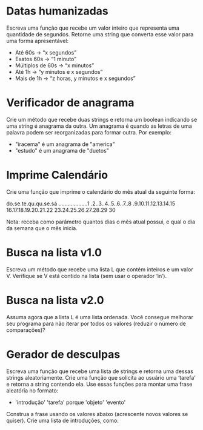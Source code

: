 # Datas humanizadas

Escreva uma função que recebe um valor inteiro que representa uma quantidade de segundos. Retorne uma string que
converta esse valor para uma forma apresentável:

- Até 60s -> “x segundos”
- Exatos 60s -> “1 minuto”
- Múltiplos de 60s -> “x minutos”
- Até 1h -> “y minutos e x segundos”
- Mais de 1h -> “z horas, y minutos e x segundos”

# Verificador de anagrama

Crie um método que recebe duas strings e retorna um boolean indicando se uma string é anagrama da outra. Um anagrama é
quando as letras de uma palavra podem ser reorganizadas para formar outra. Por exemplo:

- "iracema" é um anagrama de "america"
- "estudo" é um anagrama de "duetos"

# Imprime Calendário

Crie uma função que imprime o calendário do mês atual da seguinte forma:

do.se.te.qu.qu.se.sá
...................1
.2..3..4..5..6..7..8
.9.10.11.12.13.14.15
16.17.18.19.20.21.22
23.24.25.26.27.28.29
30

Nota: receba como parâmetro quantos dias o mês atual possui, e qual o dia da semana que o mês inicia.

# Busca na lista v1.0

Escreva um método que recebe uma lista L que contém inteiros e um valor V. Verifique se V está contido na lista (sem
usar o operador ‘in’).

# Busca na lista v2.0

Assuma agora que a lista L é uma lista ordenada. Você consegue melhorar seu programa para não iterar por todos os
valores (reduzir o número de comparações)?

# Gerador de desculpas

Escreva uma função que recebe uma lista de strings e retorna uma dessas strings aleatoriamente.
Crie uma função que solicita ao usuário uma ‘tarefa’ e retorna a string contendo ela.
Use essas funções para montar uma frase aleatória no formato:

- 'introdução' 'tarefa' porque 'objeto' 'evento'

Construa a frase usando os valores abaixo (acrescente novos valores se quiser). Crie uma lista de introduções, como:
